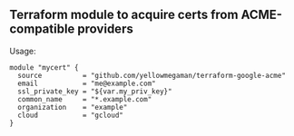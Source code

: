 ## Terraform module to acquire certs from ACME-compatible providers

Usage:

```
module "mycert" {
  source          = "github.com/yellowmegaman/terraform-google-acme"
  email           = "me@example.com"
  ssl_private_key = "${var.my_priv_key}"
  common_name     = "*.example.com"
  organization    = "example"
  cloud           = "gcloud"
}

```
